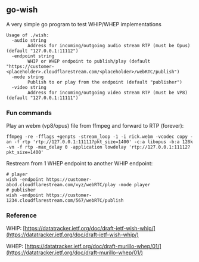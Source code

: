 ## go-wish

A very simple go program to test WHIP/WHEP implementations

```
Usage of ./wish:
  -audio string
        Address for incoming/outgoing audio stream RTP (must be Opus) (default "127.0.0.1:11112")
  -endpoint string
        WHIP or WHEP endpoint to publish/play (default "https://customer-<placeholder>.cloudflarestream.com/<placeholder>/webRTC/publish")
  -mode string
        Publish to or play from the endpoint (default "publisher")
  -video string
        Address for incoming/outgoing video stream RTP (must be VP8) (default "127.0.0.1:11111")
```

### Fun commands

Play an webm (vp8/opus) file from ffmpeg and forward to RTP (forever):
```
ffmpeg -re -fflags +genpts -stream_loop -1 -i rick.webm -vcodec copy -an -f rtp 'rtp://127.0.0.1:11111?pkt_size=1400' -c:a libopus -b:a 128k -vn -f rtp -max_delay 0 -application lowdelay 'rtp://127.0.0.1:11112?pkt_size=1400'
```

Restream from 1 WHEP endpoint to another WHIP endpoint:
```
# player
wish -endpoint https://customer-abcd.cloudflarestream.com/xyz/webRTC/play -mode player
# publisher
wish -endpoint https://customer-1234.cloudflarestream.com/567/webRTC/publish
```

### Reference

WHIP: [https://datatracker.ietf.org/doc/draft-ietf-wish-whip/](https://datatracker.ietf.org/doc/draft-ietf-wish-whip/)

WHEP: [https://datatracker.ietf.org/doc/draft-murillo-whep/01/](https://datatracker.ietf.org/doc/draft-murillo-whep/01/)